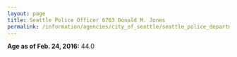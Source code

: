 ```yaml
---
layout: page
title: Seattle Police Officer 6763 Donald M. Jones
permalink: /information/agencies/city_of_seattle/seattle_police_department/copbook/6763/
---
```


**Age as of Feb. 24, 2016:** 44.0
